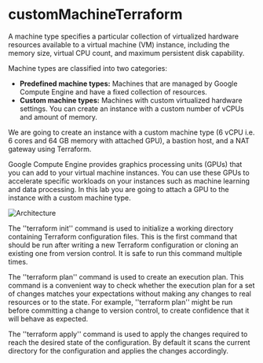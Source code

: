 # customMachineTerraform
A machine type specifies a particular collection of virtualized hardware resources available to a virtual machine (VM) instance, including the memory size, virtual CPU count, and maximum persistent disk capability.

Machine types are classified into two categories:

- **Predefined machine types:** Machines that are managed by Google Compute Engine and have a fixed collection of resources.
- **Custom machine types:** Machines with custom virtualized hardware settings. You can create an instance with a custom number of vCPUs and amount of memory.

We are going to create an instance with a custom machine type (6 vCPU i.e. 6 cores and 64 GB memory with attached GPU), a bastion host, and a NAT gateway using Terraform.

Google Compute Engine provides graphics processing units (GPUs) that you can add to your virtual machine instances. You can use these GPUs to accelerate specific workloads on your instances such as machine learning and data processing. In this lab you are going to attach a GPU to the instance with a custom machine type.

 ![Architecture](https://cdn.qwiklabs.com/Q894LFkC1EtK6nokUBxRQi2NN%2BXEScm3mu6H0wdh1ic%3D)

The ''terraform init'' command is used to initialize a working directory containing Terraform configuration files. This is the first command that should be run after writing a new Terraform configuration or cloning an existing one from version control. It is safe to run this command multiple times.

The ''terraform plan'' command is used to create an execution plan. This command is a convenient way to check whether the execution plan for a set of changes matches your expectations without making any changes to real resources or to the state. For example, ''terraform plan'' might be run before committing a change to version control, to create confidence that it will behave as expected.

The ''terraform apply'' command is used to apply the changes required to reach the desired state of the configuration. By default it scans the current directory for the configuration and applies the changes accordingly.



